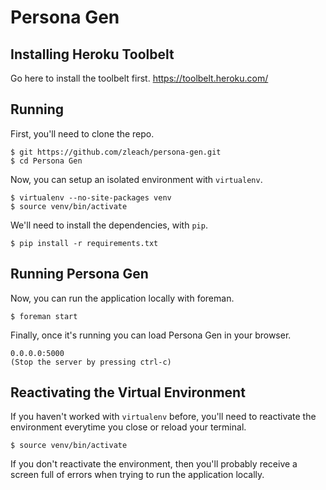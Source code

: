 Persona Gen
============

Installing Heroku Toolbelt
------------
Go here to install the toolbelt first. https://toolbelt.heroku.com/


Running
------------

First, you'll need to clone the repo.

    $ git https://github.com/zleach/persona-gen.git
    $ cd Persona Gen

Now, you can setup an isolated environment with `virtualenv`.

    $ virtualenv --no-site-packages venv
    $ source venv/bin/activate

We'll need to install the dependencies, with `pip`.
    
    $ pip install -r requirements.txt 
        
Running Persona Gen
------------------------

Now, you can run the application locally with foreman.

    $ foreman start

Finally, once it's running you can load Persona Gen in your browser.

    0.0.0.0:5000
    (Stop the server by pressing ctrl-c)

Reactivating the Virtual Environment
------------------------------------

If you haven't worked with `virtualenv` before, you'll need to
reactivate the environment everytime you close or reload your terminal.

    $ source venv/bin/activate

If you don't reactivate the environment, then you'll probably receive a
screen full of errors when trying to run the application locally.